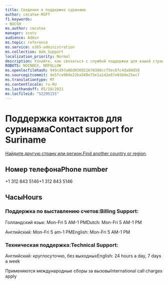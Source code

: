 ```yaml
---
title: Сведения о поддержке суринама
author: cmcatee-MSFT
f1.keywords:
- NOCSH
ms.author: cmcatee
manager: scotv
audience: Admin
ms.topic: reference
ms.service: o365-administration
ms.collection: Adm_Support
localization_priority: Normal
description: Узнайте, как связаться с службой поддержки для вашей страны или региона.
ROBOTS: NOINDEX, NOFOLLOW
ms.openlocfilehash: 949cd97a06d936021678380ccf5ec6fc4da08d50
ms.sourcegitcommit: de5fce90de22ba588e75e1a1d2e87e03b9e25ec7
ms.translationtype: MT
ms.contentlocale: ru-RU
ms.lasthandoff: 05/10/2021
ms.locfileid: "52295155"
---
```

# <a name="contact-support-for-suriname"></a><span data-ttu-id="7a504-103">Поддержка контактов для суринама</span><span class="sxs-lookup"><span data-stu-id="7a504-103">Contact support for Suriname</span></span>

<span data-ttu-id="7a504-104">[Найдите другую страну или регион.](../../business-video/get-help-support.md)</span><span class="sxs-lookup"><span data-stu-id="7a504-104">[Find another country or region](../../business-video/get-help-support.md).</span></span>

## <a name="phone-number"></a><span data-ttu-id="7a504-105">Номер телефона</span><span class="sxs-lookup"><span data-stu-id="7a504-105">Phone number</span></span>
<span data-ttu-id="7a504-106">+1 312 843 5146</span><span class="sxs-lookup"><span data-stu-id="7a504-106">+1 312 843 5146</span></span>

## <a name="hours"></a><span data-ttu-id="7a504-107">Часы</span><span class="sxs-lookup"><span data-stu-id="7a504-107">Hours</span></span>
### <a name="billing-support"></a><span data-ttu-id="7a504-108">Поддержка по выставлению счетов:</span><span class="sxs-lookup"><span data-stu-id="7a504-108">Billing Support:</span></span>

<span data-ttu-id="7a504-109">Голландский язык: Mon-Fri 5 AM-1 PM</span><span class="sxs-lookup"><span data-stu-id="7a504-109">Dutch: Mon-Fri 5 AM-1 PM</span></span>

<span data-ttu-id="7a504-110">Английский: Mon-Fri 5 am-1 PM</span><span class="sxs-lookup"><span data-stu-id="7a504-110">English: Mon-Fri 5 AM-1 PM</span></span>

### <a name="technical-support"></a><span data-ttu-id="7a504-111">Техническая поддержка:</span><span class="sxs-lookup"><span data-stu-id="7a504-111">Technical Support:</span></span>

<span data-ttu-id="7a504-112">Английский: круглосуточно, без выходных</span><span class="sxs-lookup"><span data-stu-id="7a504-112">English: 24 hours a day, 7 days a week</span></span>

<span data-ttu-id="7a504-113">Применяются международные сборы за вызовы</span><span class="sxs-lookup"><span data-stu-id="7a504-113">International call charges apply</span></span>
